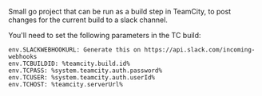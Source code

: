Small go project that can be run as a build step in TeamCity, to post changes for the current build to a slack channel.

You'll need to set the following parameters in the TC build:

```
env.SLACKWEBHOOKURL: Generate this on https://api.slack.com/incoming-webhooks
env.TCBUILDID: %teamcity.build.id%
env.TCPASS: %system.teamcity.auth.password%
env.TCUSER: %system.teamcity.auth.userId%
env.TCHOST: %teamcity.serverUrl%
```
